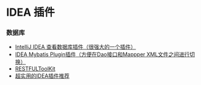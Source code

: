 # IDEA 插件

### 数据库

- [IntelliJ IDEA 查看数据库插件（很强大的一个插件）](https://blog.csdn.net/qq_20042935/article/details/89307991)
- [IDEA Mybatis Plugin插件（方便在Dao接口和Mappper XML文件之间进行切换）](https://blog.csdn.net/lichuangcsdn/article/details/80862172)
- [RESTFULToolKit]()
- [超实用的IDEA插件推荐](https://blog.csdn.net/w605283073/article/details/89163627)